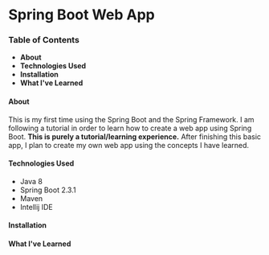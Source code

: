 # Spring Boot Web App

### **Table of Contents**
* **About**
* **Technologies Used**
* **Installation**
* **What I've Learned**

#### **About**
This is my first time using the Spring
Boot and the Spring Framework. I am
following a tutorial in order to learn
how to create a web app using Spring Boot.
**This is purely a tutorial/learning experience.**
After finishing this basic app, I plan
to create my own web app using the concepts
I have learned.

#### **Technologies Used**
* Java 8
* Spring Boot 2.3.1
* Maven
* Intellij IDE

#### **Installation**

#### **What I've Learned**

